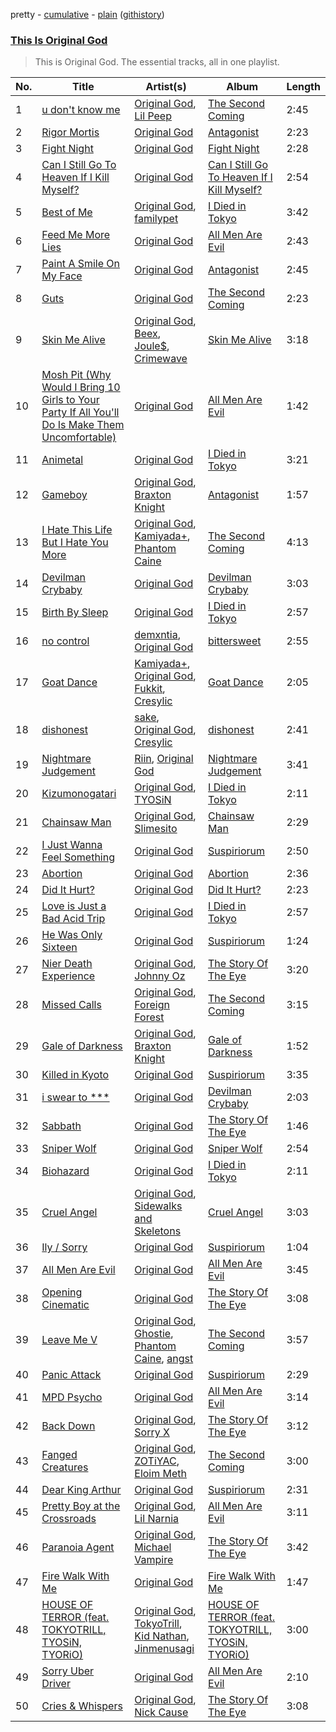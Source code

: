 pretty - [cumulative](/playlists/cumulative/This%20Is%20Original%20God.md) - [plain](/playlists/plain/37i9dQZF1DZ06evO1CQMwQ) ([githistory](https://github.githistory.xyz/tg-z/spotify-playlist-archive/blob/main/playlists/plain/37i9dQZF1DZ06evO1CQMwQ))

### [This Is Original God](https://open.spotify.com/playlist/37i9dQZF1DZ06evO1CQMwQ)

> This is Original God. The essential tracks, all in one playlist.

| No. | Title | Artist(s) | Album | Length |
|---|---|---|---|---|
| 1 | [u don't know me](https://open.spotify.com/track/3tex5Hf9U5Er2df7K8Noox) | [Original God](https://open.spotify.com/artist/2P2zYG7Y8nNHrn6Sk7yLlz), [Lil Peep](https://open.spotify.com/artist/2kCcBybjl3SAtIcwdWpUe3) | [The Second Coming](https://open.spotify.com/album/4ugmMj1BzWRe9DsqQrZANF) | 2:45 |
| 2 | [Rigor Mortis](https://open.spotify.com/track/6VwBj1x2WgEBZPxYhOm7g7) | [Original God](https://open.spotify.com/artist/2P2zYG7Y8nNHrn6Sk7yLlz) | [Antagonist](https://open.spotify.com/album/06HIbunozrF6SQwLza2i9h) | 2:23 |
| 3 | [Fight Night](https://open.spotify.com/track/1IgRNZBC3yus3d7IZ3yEwC) | [Original God](https://open.spotify.com/artist/2P2zYG7Y8nNHrn6Sk7yLlz) | [Fight Night](https://open.spotify.com/album/5TbgTqbQ24vY2MHtb5oAA4) | 2:28 |
| 4 | [Can I Still Go To Heaven If I Kill Myself?](https://open.spotify.com/track/5CDFHyYwyL6bqlw0acgkgi) | [Original God](https://open.spotify.com/artist/2P2zYG7Y8nNHrn6Sk7yLlz) | [Can I Still Go To Heaven If I Kill Myself?](https://open.spotify.com/album/33EGyswHAsr5g1TmnSat2I) | 2:54 |
| 5 | [Best of Me](https://open.spotify.com/track/2LsQKhF2oQkTwJ06ZExhbw) | [Original God](https://open.spotify.com/artist/2P2zYG7Y8nNHrn6Sk7yLlz), [familypet](https://open.spotify.com/artist/0qrKkQFiL3vftNOhGuIJEX) | [I Died in Tokyo](https://open.spotify.com/album/2bZFVt1uDdOyaTC2M0QaJ2) | 3:42 |
| 6 | [Feed Me More Lies](https://open.spotify.com/track/2WRafgNSrilnrpgsbm1qNY) | [Original God](https://open.spotify.com/artist/2P2zYG7Y8nNHrn6Sk7yLlz) | [All Men Are Evil](https://open.spotify.com/album/5WdKrBk0vP32zbzchkn5OX) | 2:43 |
| 7 | [Paint A Smile On My Face](https://open.spotify.com/track/30IahVzszhiY9zGxg11x3y) | [Original God](https://open.spotify.com/artist/2P2zYG7Y8nNHrn6Sk7yLlz) | [Antagonist](https://open.spotify.com/album/06HIbunozrF6SQwLza2i9h) | 2:45 |
| 8 | [Guts](https://open.spotify.com/track/2Nzo2HUazYjYe2guoEfM47) | [Original God](https://open.spotify.com/artist/2P2zYG7Y8nNHrn6Sk7yLlz) | [The Second Coming](https://open.spotify.com/album/4ugmMj1BzWRe9DsqQrZANF) | 2:23 |
| 9 | [Skin Me Alive](https://open.spotify.com/track/3zFvBEMV73rQLclf45nN4k) | [Original God](https://open.spotify.com/artist/2P2zYG7Y8nNHrn6Sk7yLlz), [Beex](https://open.spotify.com/artist/2bK0wwNR1WAFNcVMEB7yM5), [Joule$](https://open.spotify.com/artist/45X94Ik0oPhqi09usFnZVH), [Crimewave](https://open.spotify.com/artist/1JSvsg4acuJJ3epOL2Hcrm) | [Skin Me Alive](https://open.spotify.com/album/464YSqTGCQ3dTsdcvV0Sc8) | 3:18 |
| 10 | [Mosh Pit (Why Would I Bring 10 Girls to Your Party If All You'll Do Is Make Them Uncomfortable)](https://open.spotify.com/track/5aC7syqI3G6X6pfUxzM8I5) | [Original God](https://open.spotify.com/artist/2P2zYG7Y8nNHrn6Sk7yLlz) | [All Men Are Evil](https://open.spotify.com/album/5WdKrBk0vP32zbzchkn5OX) | 1:42 |
| 11 | [Animetal](https://open.spotify.com/track/2yKo6lMKZAQ8T4PXdZ47o4) | [Original God](https://open.spotify.com/artist/2P2zYG7Y8nNHrn6Sk7yLlz) | [I Died in Tokyo](https://open.spotify.com/album/2bZFVt1uDdOyaTC2M0QaJ2) | 3:21 |
| 12 | [Gameboy](https://open.spotify.com/track/6E0uyfTTiRRnQUWTpcYsFv) | [Original God](https://open.spotify.com/artist/2P2zYG7Y8nNHrn6Sk7yLlz), [Braxton Knight](https://open.spotify.com/artist/6UJNjW9qNBTqn1Z5g8TKs6) | [Antagonist](https://open.spotify.com/album/06HIbunozrF6SQwLza2i9h) | 1:57 |
| 13 | [I Hate This Life But I Hate You More](https://open.spotify.com/track/0UVekJjQfB1PYUNbyHFuV2) | [Original God](https://open.spotify.com/artist/2P2zYG7Y8nNHrn6Sk7yLlz), [Kamiyada+](https://open.spotify.com/artist/7cB6KjTm98hhNE9eeyhcnF), [Phantom Caine](https://open.spotify.com/artist/55VQ5zpeYDttAaBD9rAIh1) | [The Second Coming](https://open.spotify.com/album/4ugmMj1BzWRe9DsqQrZANF) | 4:13 |
| 14 | [Devilman Crybaby](https://open.spotify.com/track/17HEUBasRLb75itHAPCZB2) | [Original God](https://open.spotify.com/artist/2P2zYG7Y8nNHrn6Sk7yLlz) | [Devilman Crybaby](https://open.spotify.com/album/2jKTBbO4bx983UwDnaIitS) | 3:03 |
| 15 | [Birth By Sleep](https://open.spotify.com/track/6HuNgPU4k0ed3LggpRGJwj) | [Original God](https://open.spotify.com/artist/2P2zYG7Y8nNHrn6Sk7yLlz) | [I Died in Tokyo](https://open.spotify.com/album/2bZFVt1uDdOyaTC2M0QaJ2) | 2:57 |
| 16 | [no control](https://open.spotify.com/track/5anYMYUzy99HeDaI1eeEqR) | [demxntia](https://open.spotify.com/artist/6trEYfLSuAd9CS8bCy4sOH), [Original God](https://open.spotify.com/artist/2P2zYG7Y8nNHrn6Sk7yLlz) | [bittersweet](https://open.spotify.com/album/3TStyif7gqXqvSfY0IXse8) | 2:55 |
| 17 | [Goat Dance](https://open.spotify.com/track/4XsJTkyhUTTKZZ7ba66LEy) | [Kamiyada+](https://open.spotify.com/artist/7cB6KjTm98hhNE9eeyhcnF), [Original God](https://open.spotify.com/artist/2P2zYG7Y8nNHrn6Sk7yLlz), [Fukkit](https://open.spotify.com/artist/2lumbRIs61wTw0biiIAUDI), [Cresylic](https://open.spotify.com/artist/5nbvOlHJkYAaOZuJMGo8HG) | [Goat Dance](https://open.spotify.com/album/3lAhOaNbs9UgISlnf4OWnN) | 2:05 |
| 18 | [dishonest](https://open.spotify.com/track/0Tu4pHTfsNfXeaaFfXKKye) | [sake](https://open.spotify.com/artist/1TFMIAqbuMvlxR1qVZVX7q), [Original God](https://open.spotify.com/artist/2P2zYG7Y8nNHrn6Sk7yLlz), [Cresylic](https://open.spotify.com/artist/5nbvOlHJkYAaOZuJMGo8HG) | [dishonest](https://open.spotify.com/album/0SCHr3UTO8Bfmm6497EjYW) | 2:41 |
| 19 | [Nightmare Judgement](https://open.spotify.com/track/6KbDIBIwsWj2ZU39LF4Kbe) | [Riin](https://open.spotify.com/artist/3CF0zy6Whjsz7tr3vZSn0u), [Original God](https://open.spotify.com/artist/2P2zYG7Y8nNHrn6Sk7yLlz) | [Nightmare Judgement](https://open.spotify.com/album/7xglew7rAdd63Tga6IDoXd) | 3:41 |
| 20 | [Kizumonogatari](https://open.spotify.com/track/6z0FbMF8JFvSo5ryF1mmNw) | [Original God](https://open.spotify.com/artist/2P2zYG7Y8nNHrn6Sk7yLlz), [TYOSiN](https://open.spotify.com/artist/3DpJs3MaiPFSOKU60T9XER) | [I Died in Tokyo](https://open.spotify.com/album/2bZFVt1uDdOyaTC2M0QaJ2) | 2:11 |
| 21 | [Chainsaw Man](https://open.spotify.com/track/4A5Eau6wFKtnaLnmMFs86R) | [Original God](https://open.spotify.com/artist/2P2zYG7Y8nNHrn6Sk7yLlz), [Slimesito](https://open.spotify.com/artist/1fqzcp3dzZD1YGQ2RT5pYs) | [Chainsaw Man](https://open.spotify.com/album/4kqalBxv6ue4eyvSvMMbHp) | 2:29 |
| 22 | [I Just Wanna Feel Something](https://open.spotify.com/track/5I8fxmEx1WXFdSzNnu24hc) | [Original God](https://open.spotify.com/artist/2P2zYG7Y8nNHrn6Sk7yLlz) | [Suspiriorum](https://open.spotify.com/album/4iuxmXLgOd5xky8w6XrhaU) | 2:50 |
| 23 | [Abortion](https://open.spotify.com/track/1m5LsJVN8TqdAGJHZBRCeJ) | [Original God](https://open.spotify.com/artist/2P2zYG7Y8nNHrn6Sk7yLlz) | [Abortion](https://open.spotify.com/album/0GCGpof5sUxqzp3lDcHR9g) | 2:36 |
| 24 | [Did It Hurt?](https://open.spotify.com/track/1cq5gYIAxLc4YDVdN2G3AK) | [Original God](https://open.spotify.com/artist/2P2zYG7Y8nNHrn6Sk7yLlz) | [Did It Hurt?](https://open.spotify.com/album/3aUahIQL5j6nwJW1icDSqu) | 2:23 |
| 25 | [Love is Just a Bad Acid Trip](https://open.spotify.com/track/6EOQrVBQ7YYrvNy5l1AV16) | [Original God](https://open.spotify.com/artist/2P2zYG7Y8nNHrn6Sk7yLlz) | [I Died in Tokyo](https://open.spotify.com/album/2bZFVt1uDdOyaTC2M0QaJ2) | 2:57 |
| 26 | [He Was Only Sixteen](https://open.spotify.com/track/1nlxPZpxtupfghIZiYuIE0) | [Original God](https://open.spotify.com/artist/2P2zYG7Y8nNHrn6Sk7yLlz) | [Suspiriorum](https://open.spotify.com/album/4iuxmXLgOd5xky8w6XrhaU) | 1:24 |
| 27 | [Nier Death Experience](https://open.spotify.com/track/23OlUb9lkuHS8GXWkGZatx) | [Original God](https://open.spotify.com/artist/2P2zYG7Y8nNHrn6Sk7yLlz), [Johnny Oz](https://open.spotify.com/artist/7GkgjfpYIkFVA1OkGIy7jh) | [The Story Of The Eye](https://open.spotify.com/album/3RfN5erhCL9YnvfyGeArCb) | 3:20 |
| 28 | [Missed Calls](https://open.spotify.com/track/0sKyeK4aLL3nPNg9QHfD38) | [Original God](https://open.spotify.com/artist/2P2zYG7Y8nNHrn6Sk7yLlz), [Foreign Forest](https://open.spotify.com/artist/7C4ztJMkuGRy0qkU6dG5hU) | [The Second Coming](https://open.spotify.com/album/4ugmMj1BzWRe9DsqQrZANF) | 3:15 |
| 29 | [Gale of Darkness](https://open.spotify.com/track/3bmUeLSdf4bVlKCbcpkuYf) | [Original God](https://open.spotify.com/artist/2P2zYG7Y8nNHrn6Sk7yLlz), [Braxton Knight](https://open.spotify.com/artist/6UJNjW9qNBTqn1Z5g8TKs6) | [Gale of Darkness](https://open.spotify.com/album/3bTAMae8OGD1nfLaoPIIIa) | 1:52 |
| 30 | [Killed in Kyoto](https://open.spotify.com/track/4LacupgQglUE6wYRtlhkCK) | [Original God](https://open.spotify.com/artist/2P2zYG7Y8nNHrn6Sk7yLlz) | [Suspiriorum](https://open.spotify.com/album/4iuxmXLgOd5xky8w6XrhaU) | 3:35 |
| 31 | [i swear to ***](https://open.spotify.com/track/6unOPizKQIPemPiYp9yJW3) | [Original God](https://open.spotify.com/artist/2P2zYG7Y8nNHrn6Sk7yLlz) | [Devilman Crybaby](https://open.spotify.com/album/2jKTBbO4bx983UwDnaIitS) | 2:03 |
| 32 | [Sabbath](https://open.spotify.com/track/3Dz3FKhHDy3SgsM6adNBek) | [Original God](https://open.spotify.com/artist/2P2zYG7Y8nNHrn6Sk7yLlz) | [The Story Of The Eye](https://open.spotify.com/album/3RfN5erhCL9YnvfyGeArCb) | 1:46 |
| 33 | [Sniper Wolf](https://open.spotify.com/track/59QbqcwEZViMpXqzP4c6j7) | [Original God](https://open.spotify.com/artist/2P2zYG7Y8nNHrn6Sk7yLlz) | [Sniper Wolf](https://open.spotify.com/album/31cfUJMcD8QBbc5wslMXBg) | 2:54 |
| 34 | [Biohazard](https://open.spotify.com/track/75gPkhfQbZeE0MkkgyKciT) | [Original God](https://open.spotify.com/artist/2P2zYG7Y8nNHrn6Sk7yLlz) | [I Died in Tokyo](https://open.spotify.com/album/2bZFVt1uDdOyaTC2M0QaJ2) | 2:11 |
| 35 | [Cruel Angel](https://open.spotify.com/track/58Ny00Twt9OTOrUHZBYOX4) | [Original God](https://open.spotify.com/artist/2P2zYG7Y8nNHrn6Sk7yLlz), [Sidewalks and Skeletons](https://open.spotify.com/artist/48nHO1cuTbpx4ELhChsxX1) | [Cruel Angel](https://open.spotify.com/album/29FGdDVhx9NdtZTsLvocQz) | 3:03 |
| 36 | [Ily / Sorry](https://open.spotify.com/track/6JJqtntNDrHB832YTB9NI0) | [Original God](https://open.spotify.com/artist/2P2zYG7Y8nNHrn6Sk7yLlz) | [Suspiriorum](https://open.spotify.com/album/4iuxmXLgOd5xky8w6XrhaU) | 1:04 |
| 37 | [All Men Are Evil](https://open.spotify.com/track/3tIN5FvzBVkxJbWQAOOb2K) | [Original God](https://open.spotify.com/artist/2P2zYG7Y8nNHrn6Sk7yLlz) | [All Men Are Evil](https://open.spotify.com/album/5WdKrBk0vP32zbzchkn5OX) | 3:45 |
| 38 | [Opening Cinematic](https://open.spotify.com/track/0eXo6O8mQawy5Yx2fGjZkW) | [Original God](https://open.spotify.com/artist/2P2zYG7Y8nNHrn6Sk7yLlz) | [The Story Of The Eye](https://open.spotify.com/album/3RfN5erhCL9YnvfyGeArCb) | 3:08 |
| 39 | [Leave Me V](https://open.spotify.com/track/5QlMNpXdPtojB5CbYkNB59) | [Original God](https://open.spotify.com/artist/2P2zYG7Y8nNHrn6Sk7yLlz), [Ghostie](https://open.spotify.com/artist/3TUa39PslSg9NZtky1s4Bt), [Phantom Caine](https://open.spotify.com/artist/55VQ5zpeYDttAaBD9rAIh1), [angst](https://open.spotify.com/artist/6FhVt8pIFz97pbIWFWCmbx) | [The Second Coming](https://open.spotify.com/album/4ugmMj1BzWRe9DsqQrZANF) | 3:57 |
| 40 | [Panic Attack](https://open.spotify.com/track/1T2NK9UC1i9xviPBWJFB9D) | [Original God](https://open.spotify.com/artist/2P2zYG7Y8nNHrn6Sk7yLlz) | [Suspiriorum](https://open.spotify.com/album/4iuxmXLgOd5xky8w6XrhaU) | 2:29 |
| 41 | [MPD Psycho](https://open.spotify.com/track/2mBfLNPFm3cSVX01mNruNB) | [Original God](https://open.spotify.com/artist/2P2zYG7Y8nNHrn6Sk7yLlz) | [All Men Are Evil](https://open.spotify.com/album/5WdKrBk0vP32zbzchkn5OX) | 3:14 |
| 42 | [Back Down](https://open.spotify.com/track/6hZab5nS5eZ8VVSxkcwliL) | [Original God](https://open.spotify.com/artist/2P2zYG7Y8nNHrn6Sk7yLlz), [Sorry X](https://open.spotify.com/artist/1iUS1TbK8JyjsC4ZhMRzaT) | [The Story Of The Eye](https://open.spotify.com/album/3RfN5erhCL9YnvfyGeArCb) | 3:12 |
| 43 | [Fanged Creatures](https://open.spotify.com/track/2aDDN1KsgyZsWWBbyAPINs) | [Original God](https://open.spotify.com/artist/2P2zYG7Y8nNHrn6Sk7yLlz), [ZOTiYAC](https://open.spotify.com/artist/5zlwpozVwV5MWaCyMC7dgy), [Eloim Meth](https://open.spotify.com/artist/5kuDFCoiHDwR1WgDYZBIc1) | [The Second Coming](https://open.spotify.com/album/4ugmMj1BzWRe9DsqQrZANF) | 3:00 |
| 44 | [Dear King Arthur](https://open.spotify.com/track/0UMtBdMBKWNYkND21RtDVF) | [Original God](https://open.spotify.com/artist/2P2zYG7Y8nNHrn6Sk7yLlz) | [Suspiriorum](https://open.spotify.com/album/4iuxmXLgOd5xky8w6XrhaU) | 2:31 |
| 45 | [Pretty Boy at the Crossroads](https://open.spotify.com/track/59swicDNHzyNGB9IEVZBOX) | [Original God](https://open.spotify.com/artist/2P2zYG7Y8nNHrn6Sk7yLlz), [Lil Narnia](https://open.spotify.com/artist/5ApIOijCFHDosTPLg1uriY) | [All Men Are Evil](https://open.spotify.com/album/5WdKrBk0vP32zbzchkn5OX) | 3:11 |
| 46 | [Paranoia Agent](https://open.spotify.com/track/3fGFYySo5zORg9ucJk4i4O) | [Original God](https://open.spotify.com/artist/2P2zYG7Y8nNHrn6Sk7yLlz), [Michael Vampire](https://open.spotify.com/artist/1ASlm0iunedRWkOWQdcaJn) | [The Story Of The Eye](https://open.spotify.com/album/3RfN5erhCL9YnvfyGeArCb) | 3:42 |
| 47 | [Fire Walk With Me](https://open.spotify.com/track/3GMc1Ga9I9k8tQtkcTyWUj) | [Original God](https://open.spotify.com/artist/2P2zYG7Y8nNHrn6Sk7yLlz) | [Fire Walk With Me](https://open.spotify.com/album/2Fo4EqKUa7uyh7gCMVMuIQ) | 1:47 |
| 48 | [HOUSE OF TERROR (feat. TOKYOTRILL, TYOSiN, TYORiO)](https://open.spotify.com/track/3wyT9WScXDW1j3XPQf7RMV) | [Original God](https://open.spotify.com/artist/2P2zYG7Y8nNHrn6Sk7yLlz), [TokyoTrill](https://open.spotify.com/artist/2GpCShKiBkGSs3h5cSVtAZ), [Kid Nathan](https://open.spotify.com/artist/7iLDa29jbEC8YFHjWS9S9h), [Jinmenusagi](https://open.spotify.com/artist/5QSm6dJVv4soCzV7rv4QqE) | [HOUSE OF TERROR (feat. TOKYOTRILL, TYOSiN, TYORiO)](https://open.spotify.com/album/4zvxQ0KTOoNiwo5pzcayAz) | 3:00 |
| 49 | [Sorry Uber Driver](https://open.spotify.com/track/4HOUFRmpa9hsyDA4ik1QR4) | [Original God](https://open.spotify.com/artist/2P2zYG7Y8nNHrn6Sk7yLlz) | [All Men Are Evil](https://open.spotify.com/album/5WdKrBk0vP32zbzchkn5OX) | 2:10 |
| 50 | [Cries & Whispers](https://open.spotify.com/track/2QAnPrU7yX3FDpsQOGzTVm) | [Original God](https://open.spotify.com/artist/2P2zYG7Y8nNHrn6Sk7yLlz), [Nick Cause](https://open.spotify.com/artist/6Jw52GBCFTx5m9VRvDoXC8) | [The Story Of The Eye](https://open.spotify.com/album/3RfN5erhCL9YnvfyGeArCb) | 3:08 |